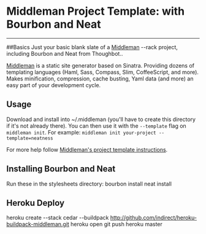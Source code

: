 

# Middleman Project Template: with Bourbon and Neat
------

##Basics
Just your basic blank slate of a [Middleman](http://middlemanapp.com/) --rack project, including Bourbon and Neat from Thoughbot..

[Middleman](http://middlemanapp.com/) is a static site generator based on Sinatra. Providing dozens of templating languages (Haml, Sass, Compass, Slim, CoffeeScript, and more). Makes minification, compression, cache busting, Yaml data (and more) an easy part of your development cycle.

## Usage

Download and install into ~/.middleman (you'll have to create this directory if it's not already there). You can then use it with the `--template` flag on `middleman init`. For example: `middleman init your-project --template=neatness`

For more help follow [Middleman's project template instructions](http://middlemanapp.com/getting-started/welcome/).

## Installing Bourbon and Neat

Run these in the stylesheets directory:
bourbon install
neat install

## Heroku Deploy

heroku create --stack cedar --buildpack http://github.com/indirect/heroku-buildpack-middleman.git
heroku open
git push heroku master


